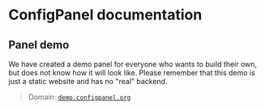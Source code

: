# ConfigPanel documentation

## Panel demo

We have created a demo panel for everyone who wants to build their own, but does not know how it will look like. Please remember that this demo is just a static website and has no "real" backend.

> Domain: [`demo.configpanel.org`](https://configpanel.org/login#url=demo.configpanel.org)  
